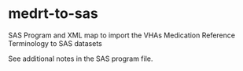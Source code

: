 # medrt-to-sas
 SAS Program and XML map to import the VHAs Medication Reference Terminology to SAS datasets

 See additional notes in the SAS program file. 